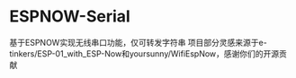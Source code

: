 # ESPNOW-Serial
基于ESPNOW实现无线串口功能，仅可转发字符串
项目部分灵感来源于e-tinkers/ESP-01_with_ESP-Now和yoursunny/WifiEspNow，感谢你们的开源贡献

